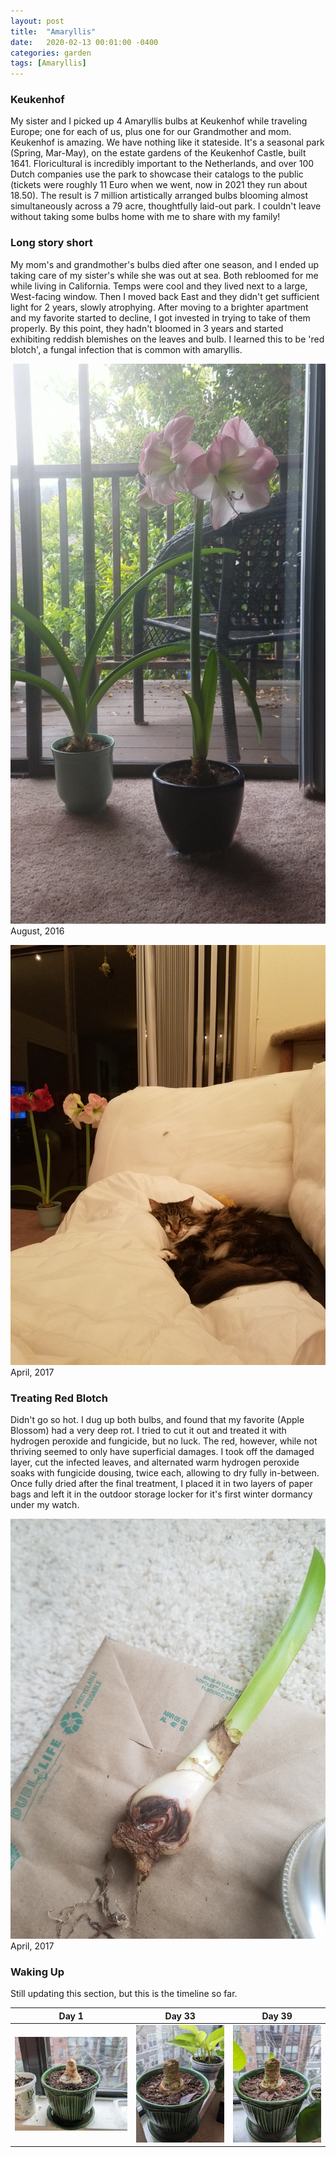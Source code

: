 ```yaml
---
layout: post
title:  "Amaryllis"
date:   2020-02-13 00:01:00 -0400
categories: garden
tags: [Amaryllis]
---
```

<h3>Keukenhof</h3>
My sister and I picked up 4 Amaryllis bulbs at Keukenhof while traveling Europe; one for each of us, plus one for our Grandmother and mom. Keukenhof is amazing. We have nothing like it stateside. It's a seasonal park (Spring, Mar-May), on the estate gardens of the Keukenhof Castle, built 1641. Floricultural is incredibly important to the Netherlands, and over 100 Dutch companies use the park to showcase their catalogs to the public (tickets were roughly 11 Euro when we went, now in 2021 they run about 18.50). The result is 7 million artistically arranged bulbs blooming almost simultaneously across a 79 acre, thoughtfully laid-out park. I couldn't leave without taking some bulbs home with me to share with my family!

<h3>Long story short</h3>
My mom's and grandmother's bulbs died after one season, and I ended up taking care of my sister's while she was out at sea. Both rebloomed for me while living in California. Temps were cool and they lived next to a large, West-facing window. Then I moved back East and they didn't get sufficient light for 2 years, slowly atrophying. After moving to a brighter apartment and my favorite started to decline, I got invested in trying to take of them properly. By this point, they hadn't bloomed in 3 years and started exhibiting reddish blemishes on the leaves and bulb. I learned this to be 'red blotch', a fungal infection that is common with amaryllis.

![Amaryllis](/photos/20160826_Amaryllis.jpg)
August, 2016

![Amaryllis](/photos/20170420_Amaryllis.jpg)
April, 2017

<h3>Treating Red Blotch</h3>
Didn't go so hot. I dug up both bulbs, and found that my favorite (Apple Blossom) had a very deep rot. I tried to cut it out and treated it with hydrogen peroxide and fungicide, but no luck. The red, however, while not thriving seemed to only have superficial damages. I took off the damaged layer, cut the infected leaves, and alternated warm hydrogen peroxide soaks with fungicide dousing, twice each, allowing to dry fully in-between. Once fully dried after the final treatment, I placed it in two layers of paper bags and left it in the outdoor storage locker for it's first winter dormancy under my watch.

![Amaryllis](/photos/20200319_Amaryllis-red-blotch.jpg)
April, 2017

<h3>Waking Up</h3>
Still updating this section, but this is the timeline so far.

Day 1            |  Day 33   |  Day 39 
:-------------------------:|:-------------------------:|:-------------------------:|
![](/photos/20210104_Amaryllis.jpg)  |  ![](/photos/20210206_Amaryllis.jpg) |  ![](/photos/20210212_Amaryllis.jpg)
